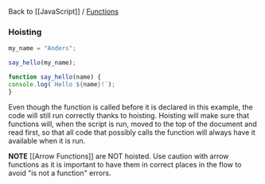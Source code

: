 Back to [[JavaScript]] / [Functions](Functions.md)

### Hoisting

```javascript
my_name = "Anders";

say_hello(my_name);

function say_hello(name) {
console.log(`Hello ${name}!`);
}
```

Even though the function is called before it is declared in this example, the code will still run correctly thanks to hoisting. Hoisting will make sure that functions will, when the script is run, moved to the top of the document and read first, so that all code that possibly calls the function will always have it available when it is run.

**NOTE** [[Arrow Functions]] are NOT hoisted. Use caution with arrow functions as it is important to have them in correct places in the flow to avoid "is not a function" errors.